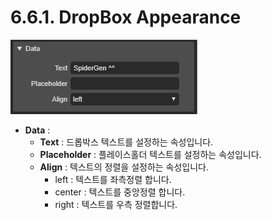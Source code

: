 # 6.6.1. DropBox Appearance

![](../../.gitbook/assets/dropbox-ex-01.png)

* **Data** : 
  * **Text** : 드롭박스 텍스트를 설정하는 속성입니다.
  * **Placeholder** : 플레이스홀더 텍스트를 설정하는 속성입니다.
  * **Align** : 텍스트의 정렬을 설정하는 속성입니다.
    * left : 텍스트를 좌측정렬 합니다.
    * center : 텍스트를 중앙정렬 합니다.
    * right : 텍스트를 우측 정렬합니다.

